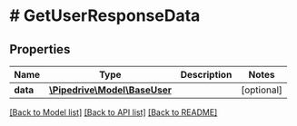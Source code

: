 # # GetUserResponseData

## Properties

Name | Type | Description | Notes
------------ | ------------- | ------------- | -------------
**data** | [**\Pipedrive\Model\BaseUser**](BaseUser.md) |  | [optional]

[[Back to Model list]](../../README.md#models) [[Back to API list]](../../README.md#endpoints) [[Back to README]](../../README.md)
